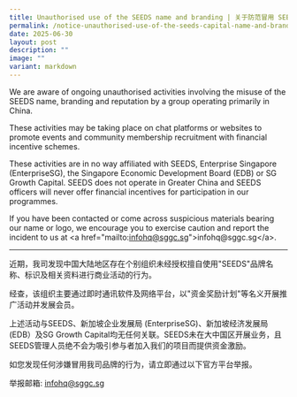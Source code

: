 ```yaml
---
title: Unauthorised use of the SEEDS name and branding | 关于防范冒用 SEEDS 品牌标识的严正声明
permalink: /notice-unauthorised-use-of-the-seeds-capital-name-and-branding/
date: 2025-06-30
layout: post
description: ""
image: ""
variant: markdown
---
```

<p>We are aware of ongoing unauthorised activities involving the misuse of
the SEEDS name, branding and reputation by a group operating primarily
in China.</p>
<p>These activities may be taking place on chat platforms or websites to
promote events and community membership recruitment with financial incentive
schemes.</p>
<p>These activities are in no way affiliated with SEEDS, Enterprise Singapore
(EnterpriseSG), the Singapore Economic Development Board (EDB) or SG Growth
Capital. SEEDS does not operate in Greater China and SEEDS officers will
never offer financial incentives for participation in our programmes.</p>
<p>If you have been contacted or come across suspicious materials bearing
our name or logo, we encourage you to exercise caution and report the incident
to us at &lt;a href="mailto:<a href="infohq@sggc.sg" rel="noopener noreferrer nofollow" target="_blank"><u>infohq@sggc.sg</u></a>"&gt;infohq@sggc.sg&lt;/a&gt;.</p>
<hr>
<p>近期，我司发现中国大陆地区存在个别组织未经授权擅自使用"SEEDS"品牌名称、标识及相关资料进行商业活动的行为。</p>
<p>经查，该组织主要通过即时通讯软件及网络平台，以"资金奖励计划"等名义开展推广活动并发展会员。</p>
<p>上述活动与SEEDS、新加坡企业发展局 (EnterpriseSG)、新加坡经济发展局 (EDB）及SG Growth Capital均无任何关联。SEEDS未在大中国区开展业务，且SEEDS管理人员绝不会为吸引参与者加入我们的项目而提供资金激励。</p>
<p>如您发现任何涉嫌冒用我司品牌的行为，请立即通过以下官方平台举报。</p>
<p>举报邮箱: <a href="infohq@sggc.sg" rel="noopener nofollow" target="_blank">infohq@sggc.sg</a>
</p>